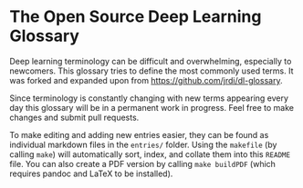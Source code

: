 # The Open Source Deep Learning Glossary

Deep learning terminology can be difficult and overwhelming, especially to newcomers. This glossary tries to define the most commonly used terms. It was forked and expanded upon from https://github.com/jrdi/dl-glossary.

Since terminology is constantly changing with new terms appearing every day this glossary will be in a permanent work in progress. Feel free to make changes and submit pull requests.

To make editing and adding new entries easier, they can be found as individual markdown files in the `entries/` folder. Using the `makefile` (by calling `make`) will automatically sort, index, and collate them into this `README` file. You can also create a PDF version by calling `make buildPDF` (which requires pandoc and LaTeX to be installed).

